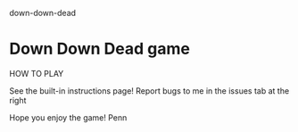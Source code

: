 down-down-dead
# Down Down Dead game

HOW TO PLAY

See the built-in instructions page!
Report bugs to me in the issues tab at the right

Hope you enjoy the game!
Penn
